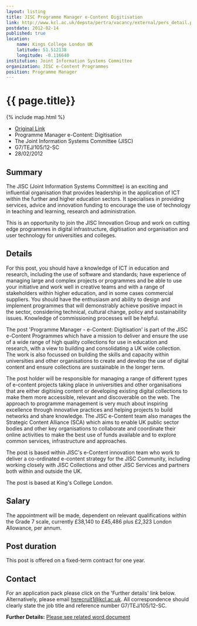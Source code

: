 ```yaml
---
layout: listing
title: JISC Programme Manager e-Content Digitisation
link: http://www.kcl.ac.uk/depsta/pertra/vacancy/external/pers_detail.php?jobindex=11296
postdate: 2012-02-14
published: true
location:
    name: Kings College London UK
    latitude: 51.512138
    longitude: -0.116640
institution: Joint Information Systems Committee
organization: JISC e-Content Programmes
position: Programme Manager
---
```


# {{ page.title}}

{% include map.html %}


*  [Original Link](http://www.kcl.ac.uk/depsta/pertra/vacancy/external/pers_detail.php?jobindex=11296)
*  Programme Manager e-Content: Digitisation
*  The Joint Information Systems Committee (JISC)
*  G7/TEJ/105/12-SC
*  28/02/2012

## Summary	 
The JISC (Joint Information Systems Committee) is an exciting and influential organisation that provides leadership in the application of ICT within the further and higher education sectors. It specialises in providing services, advice and innovation funding to encourage the use of technology in teaching and learning, research and administration. 

This is an opportunity to join the JISC Innovation Group and work on cutting edge programmes in digital infrastructure, digitisation and organisation and user technology for universities and colleges.

## Details	 
For this post, you should have a knowledge of ICT in education and research, including the use of software and standards; have experience of managing large and complex projects or programmes and be able to use your initiative and work well in creative teams and with a range of stakeholders within higher education, and in some cases commercial suppliers. You should have the enthusiasm and ability to design and implement programmes that will demonstrably achieve positive impact in the sector, considering technical, cultural change, policy and sustainability issues. Knowledge of commissioning processes will be helpful.

The post 'Programme Manager - e-Content: Digitisation' is part of the JISC e-Content Programmes which have a mission to deliver and ensure the use of a wide range of high quality collections for use in education and research, with a view to building and consolidating a UK wide collection. The work is also focussed on building the skills and capacity within universities and other organisations to create and develop the use of digital content and ensure collections are sustainable in the longer term. 

The post holder will be responsible for managing a range of different types of e-content projects taking place in universities and other organisations that are either digitising content or developing existing digital collections to make them more accessible, relevant and discoverable on the web. The approach to programme management is very much about inspiring excellence through innovative practices and helping projects to build networks and share knowledge. The JISC e-Content team also manages the Strategic Content Alliance (SCA) which aims to enable UK public sector bodies and other key organisations to collaborate and coordinate their online activities to make the best use of funds available and to explore common services, infrastructure and approaches.

The post is based within JISC's e-Content innovation team who work to deliver a co-ordinated e-content strategy for the JISC Community, including working closely with JISC Collections and other JISC Services and partners both within and outside the UK.

The post is based at King's College London.

## Salary	
The appointment will be made, dependent on relevant qualifications within the Grade 7 scale, currently £38,140 to £45,486 plus £2,323 London Allowance, per annum.

## Post duration
This post is offered on a fixed-term contract for one year.

## Contact
For an application pack please click on the 'Further details' link below. Alternatively, please email hsrecruit1@kcl.ac.uk. All correspondence should clearly state the job title and reference number G7/TEJ/105/12-SC.

**Further Details:** [Please see related word document](http://www.kcl.ac.uk/depsta/pertra/vacancy/jd/11296.doc)